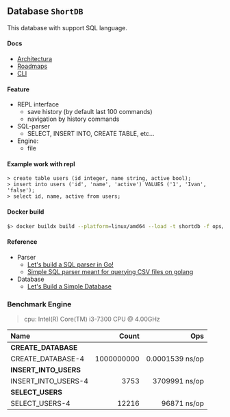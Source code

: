 ## Database `ShortDB`

This database with support SQL language.

#### Docs

- [Architectura](https://miro.com/app/board/uXjVOaNZlsE=/?invite_link_id=250172061542)
- [Roadmaps](./ROADMAP.md)
- [CLI](./docs/dbctl.md)

#### Feature

- REPL interface
  - save history (by default last 100 commands)
  - navigation by history commands
- SQL-parser
  - SELECT, INSERT INTO, CREATE TABLE, etc...
- Engine:
  - file

#### Example work with repl

```
> create table users (id integer, name string, active bool);
> insert into users ('id', 'name', 'active') VALUES ('1', 'Ivan', 'false');
> select id, name, active from users;
```

#### Docker build

```bash
$> docker buildx build --platform=linux/amd64 --load -t shortdb -f ops/dockerfile/shortdb.Dockerfile .
```

#### Reference

- Parser
  - [Let's build a SQL parser in Go!](https://marianogappa.github.io/software/2019/06/05/lets-build-a-sql-parser-in-go/)
  - [Simple SQL parser meant for querying CSV files on golang](https://github.com/marianogappa/sqlparser) 
- Database
  - [Let's Build a Simple Database](https://cstack.github.io/db_tutorial/)

### Benchmark Engine

> cpu: Intel(R) Core(TM) i3-7300 CPU @ 4.00GHz

| Name                           |      Count |             Ops |
|:-------------------------------|-----------:|----------------:|
| **CREATE_DATABASE**            |            |                 |
| CREATE_DATABASE-4              | 1000000000 | 0.0001539 ns/op |
| **INSERT_INTO_USERS**          |            |                 |
| INSERT_INTO_USERS-4            |       3753 |   3709991 ns/op |
| **SELECT_USERS**               |            |                 |
| SELECT_USERS-4                 |      12216 |     96871 ns/op |
